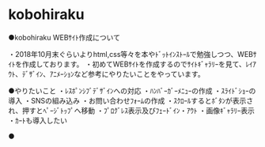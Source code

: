 # kobohiraku

●kobohiraku WEBｻｲﾄ作成について

・2018年10月末ぐらいよりhtml,css等々を本やﾄﾞｯﾄｲﾝｽﾄｰﾙで勉強しつつ、WEBｻｲﾄを作成しております。
・初めてWEBｻｲﾄを作成するのでｻｲﾄｷﾞｬﾗﾘｰを見て、ﾚｲｱｳﾄ、ﾃﾞｻﾞｲﾝ、ｱﾆﾒｰｼｮﾝなど参考にやりたいことをやっています。

●やりたいこと
・ﾚｽﾎﾟﾝｼﾌﾞﾃﾞｻﾞｲﾝへの対応
・ﾊﾝﾊﾞｰｶﾞｰﾒﾆｭｰの作成
・ｽﾗｲﾄﾞｼｮｰの導入
・SNSの組み込み
・お問い合わせﾌｫｰﾑの作成
・ｽｸﾛｰﾙするとﾎﾞﾀﾝが表示され、押すとﾍﾟｰｼﾞﾄｯﾌﾟへ移動
・ﾌﾟﾛｸﾞﾚｽ表示及びﾌｪｰﾄﾞｲﾝ・ｱｳﾄ
・画像ｷﾞｬﾗﾘｰ表示
・ｶｰﾄも導入したい

●
